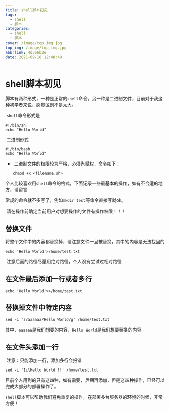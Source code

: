 ```yaml
---
title: shell脚本初见
tags:
  - shell
  - 脚本
categories:
  - shell
  - 脚本
cover: /image/top_img.jpg
top_img: /image/top_img.jpg
abbrlink: 4d566b3e
date: 2021-09-18 12:48:48
---
```


# shell脚本初见

​	脚本有两种形式，一种是正常的`shell`命令，另一种是二进制文件，目前对于我这种初学者来说，感觉区别不是太大。

​	`shell`命令形式是

```shell
#!/bin/sh
echo "Hello World"
```

​	二进制形式

```shell
#!/bin/bash
echo "Hello World"
```

- ​	二进制文件的权限较为严格，必须先赋权，命令如下：

  ```shell
  chmod +x <filename.sh>
  ```

​    个人比较喜欢用`shell`命令的格式，下面记录一些最基本的操作，如有不合适的地方，请留言

​	常规的命令就不多写了，例如`mkdir test`等命令直接写就ok。

​	请在操作前确定当前用户对想要操作的文件有操作权限！！！

## 替换文件

​	将整个文件中的内容都替换掉，请注意文件一旦被替换，其中的内容是无法找回的

```shell
echo 'Hello World'>/home/test.txt
```

​	注意后面的路径尽量用绝对路径，个人没有尝试过相对路径

## 在文件最后添加一行或者多行

```shell
echo 'Hello World'>>/home/test.txt
```

## 替换掉文件中特定内容

```shell
sed -i 's/aaaaaa/Hello World/g' /home/test.txt
```

​	其中，`aaaaaa`是我们想要的内容，`Hello World`是我们想要替换的内容

## 在文件头添加一行

​	注意：只能添加一行，添加多行会报错

```shell
sed -i '1i\Hello World !!' /home/test.txt
```



​	目前个人用到的只有这四种，如有需要，后期再添加，但是这四种操作，已经可以完成大部分的部署操作了。

​	`shell`脚本可以帮助我们避免重复的操作，在部署多台服务器的环境的时候，非常方便！
